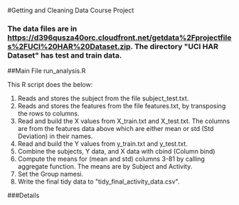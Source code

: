 #Getting and Cleaning Data Course Project

### The data files are in https://d396qusza40orc.cloudfront.net/getdata%2Fprojectfiles%2FUCI%20HAR%20Dataset.zip. The directory "UCI HAR Dataset" has test and train data.

##Main File run_analysis.R

This R script does the below:
1. Reads and stores the subject from the file subject_test.txt.
2. Reads and stores the features from the file features.txt, by 
	   transposing the rows to columns.
3. Read and build the X values from X_train.txt and X_test.txt. 
	 The columns are from the features data above which are either 
	mean or std (Std Deviation) in their names.
4. Read and build the Y values from y_train.txt and y_test.txt.
5. Combine the subjects, Y data, and X data with cbind (Column bind)
6. Compute the means for (mean and std) columns 3-81 by calling 
	 aggregate function. The means are by Subject and Activity.
7. Set the Group namesi.
8. Write the final tidy data to "tidy_final_activity_data.csv".


###Details
